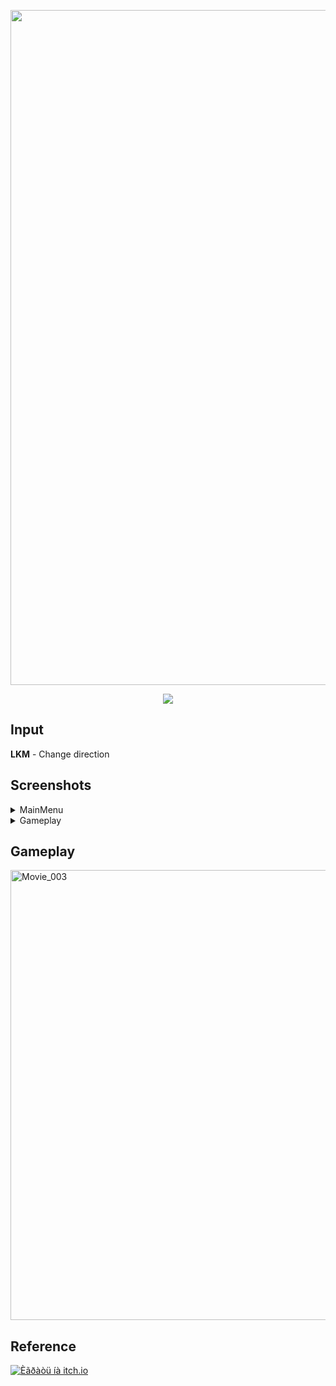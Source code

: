 <p align="center">
      <img src="https://i.ibb.co/TxbBktCz/Image-Sequence-001-0000.png" width="1080">
</p>

<p align="center">
    <img src="https://img.shields.io/badge/Unity-2022.3.29f1-purple?style=plastic&logo=Unity&logoColor=purple&logoSize=auto&labelColor=black">
</p>

## Input

**LKM** - Change direction

## Screenshots

<details><summary>MainMenu</summary>

<img src="https://github.com/user-attachments/assets/eedc4761-f29c-4753-b1ed-b621dd056038" alt="MainMenu" style="width: 256px;">

</details>

<details><summary>Gameplay</summary>

<div style="display: flex"; gap: 25px; flex-wrap: wrap;">   
      <img src="https://github.com/user-attachments/assets/3b08d75e-d2e0-43f5-8af8-4fff8b14ebc6" alt="Screnshot1" style="width: 256px;">
      <img src="https://github.com/user-attachments/assets/b9b14c5e-7f55-4348-8a0a-a1dae72cc444" alt="Screnshot2" style="width: 256px;">
      <img src="https://github.com/user-attachments/assets/8af1e367-dec7-4e0d-bea5-1c902f668653" alt="Screnshot3" style="width: 256px;">
</div>

</details>

## Gameplay

<p align = "left">  
<img src="https://github.com/user-attachments/assets/99f91307-5e3b-4a6d-aa2a-d1bd16b27cb2" alt="Movie_003" width="720">
</p>

## Reference



[![Èãðàòü íà itch.io](https://img.shields.io/badge/Ithc_io-play_now-purple?style=plastic&logo=Itch.io&logoColor=purple&logoSize=auto&label=Itch.io&labelColor=black)](https://igorchek.itch.io/orbits)
